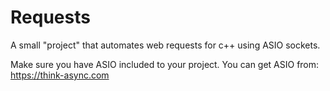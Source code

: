 # Requests
A small "project" that automates web requests for c++ using ASIO sockets.


Make sure you have ASIO included to your project. You can get ASIO from: https://think-async.com
